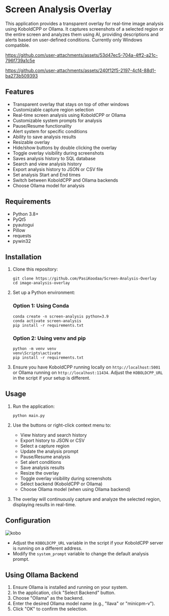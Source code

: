 # Screen Analysis Overlay

This application provides a transparent overlay for real-time image analysis using KoboldCPP or Ollama. It captures screenshots of a selected region or the entire screen and analyzes them using AI, providing descriptions and alerts based on user-defined conditions. Currently only Windows compatible.






https://github.com/user-attachments/assets/53d47ec5-704a-4ff2-a21c-796f739a1c5e





https://github.com/user-attachments/assets/240f12f5-2197-4cf4-88d1-ba273b509393





## Features

- Transparent overlay that stays on top of other windows
- Customizable capture region selection
- Real-time screen analysis using KoboldCPP or Ollama
- Customizable system prompts for analysis
- Pause/Resume functionality
- Alert system for specific conditions
- Ability to save analysis results
- Resizable overlay
- Hide/show buttons by double clicking the overlay
- Toggle overlay visibility during screenshots
- Saves analysis history to SQL database
- Search and view analysis history
- Export analysis history to JSON or CSV file
- Set analysis Start and End times
- Switch between KoboldCPP and Ollama backends
- Choose Ollama model for analysis

## Requirements

- Python 3.8+
- PyQt5
- pyautogui
- Pillow
- requests
- pywin32

## Installation

1. Clone this repository:
   ```
   git clone https://github.com/PasiKoodaa/Screen-Analysis-Overlay
   cd image-analysis-overlay
   ```


2. Set up a Python environment:

   ### Option 1: Using Conda

   ```
   conda create -n screen-analysis python=3.9
   conda activate screen-analysis
   pip install -r requirements.txt
   ```

   ### Option 2: Using venv and pip

   ```
   python -m venv venv
   venv\Scripts\activate
   pip install -r requirements.txt
   ```

3. Ensure you have KoboldCPP running locally on `http://localhost:5001` or Ollama running on `http://localhost:11434`. Adjust the `KOBOLDCPP_URL` in the script if your setup is different.

## Usage

1. Run the application:
   ```
   python main.py
   ```

2. Use the buttons or right-click context menu to:
   - View history and search history
   - Export history to JSON or CSV
   - Select a capture region
   - Update the analysis prompt
   - Pause/Resume analysis
   - Set alert conditions
   - Save analysis results
   - Resize the overlay
   - Toggle overlay visibility during screenshots
   - Select backend (KoboldCPP or Ollama)
   - Choose Ollama model (when using Ollama backend)

4. The overlay will continuously capture and analyze the selected region, displaying results in real-time.

## Configuration
![kobo](https://github.com/user-attachments/assets/c8781ff4-b7c5-47a4-b72e-84da4a5e3ea2)

- Adjust the `KOBOLDCPP_URL` variable in the script if your KoboldCPP server is running on a different address.
- Modify the `system_prompt` variable to change the default analysis prompt.

## Using Ollama Backend

1. Ensure Ollama is installed and running on your system.
2. In the application, click "Select Backend" button.
3. Choose "Ollama" as the backend.
4. Enter the desired Ollama model name (e.g., "llava" or "minicpm-v").
5. Click "OK" to confirm the selection.


